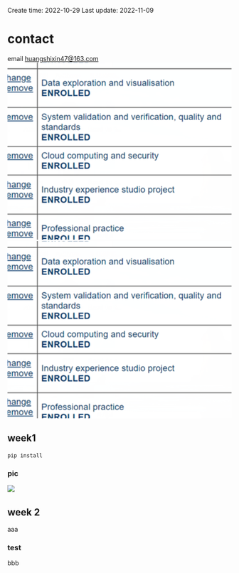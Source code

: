 Create time: 2022-10-29  Last update: 2022-11-09
# contact
email huangshixin47@163.com
![](../img/fit5057-20221129-2.png)
![](../img/fit5057-20221129.png)
## week1
```
pip install
```
### pic
![](1.png)

## week 2
aaa
### test
bbb
	